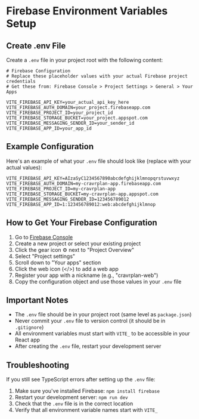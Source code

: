 # Firebase Environment Variables Setup

## Create .env File

Create a `.env` file in your project root with the following content:

```env
# Firebase Configuration
# Replace these placeholder values with your actual Firebase project credentials
# Get these from: Firebase Console > Project Settings > General > Your Apps

VITE_FIREBASE_API_KEY=your_actual_api_key_here
VITE_FIREBASE_AUTH_DOMAIN=your_project.firebaseapp.com
VITE_FIREBASE_PROJECT_ID=your_project_id
VITE_FIREBASE_STORAGE_BUCKET=your_project.appspot.com
VITE_FIREBASE_MESSAGING_SENDER_ID=your_sender_id
VITE_FIREBASE_APP_ID=your_app_id
```

## Example Configuration

Here's an example of what your `.env` file should look like (replace with your actual values):

```env
VITE_FIREBASE_API_KEY=AIzaSyC1234567890abcdefghijklmnopqrstuvwxyz
VITE_FIREBASE_AUTH_DOMAIN=my-cravrplan-app.firebaseapp.com
VITE_FIREBASE_PROJECT_ID=my-cravrplan-app
VITE_FIREBASE_STORAGE_BUCKET=my-cravrplan-app.appspot.com
VITE_FIREBASE_MESSAGING_SENDER_ID=123456789012
VITE_FIREBASE_APP_ID=1:123456789012:web:abcdefghijklmnop
```

## How to Get Your Firebase Configuration

1. Go to [Firebase Console](https://console.firebase.google.com/)
2. Create a new project or select your existing project
3. Click the gear icon ⚙️ next to "Project Overview"
4. Select "Project settings"
5. Scroll down to "Your apps" section
6. Click the web icon (</>) to add a web app
7. Register your app with a nickname (e.g., "cravrplan-web")
8. Copy the configuration object and use those values in your `.env` file

## Important Notes

- The `.env` file should be in your project root (same level as `package.json`)
- Never commit your `.env` file to version control (it should be in `.gitignore`)
- All environment variables must start with `VITE_` to be accessible in your React app
- After creating the `.env` file, restart your development server

## Troubleshooting

If you still see TypeScript errors after setting up the `.env` file:

1. Make sure you've installed Firebase: `npm install firebase`
2. Restart your development server: `npm run dev`
3. Check that the `.env` file is in the correct location
4. Verify that all environment variable names start with `VITE_`
